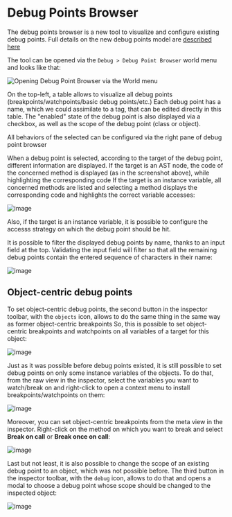 # Debug Points Browser

The debug points browser is a new tool to visualize and configure existing debug points.
Full details on the new debug points model are [described here](https://github.com/pharo-project/pharo/blob/Pharo12/doc/DebugPoints/debug-points.md)

The tool can be opened via the `Debug > Debug Point Browser` world menu and looks like that: 

![Opening Debug Point Browser via the World menu](https://github.com/pharo-spec/NewTools/assets/97704417/1cacd05d-f459-4a5c-bd9e-6587a89d6a95)

On the top-left, a table allows to visualize all debug points (breakpoints/watchpoints/basic debug points/etc.)
Each debug point has a name, which we could assimilate to a tag, that can be edited directly in this table.
The "enabled" state of the debug point is also displayed via a checkbox, as well as the scope of the debug point (class or object).

All behaviors of the selected can be configured via the right pane of debug point browser

When a debug point is selected, according to the target of the debug point, different information are displayed.
If the target is an AST node, the code of the concerned method is displayed (as in the screenshot above), while highlighting the corresponding code
If the target is an instance variable, all concerned methods are listed and selecting a method displays the corresponding code and highlights the correct variable accesses:

![image](https://github.com/pharo-spec/NewTools/assets/97704417/4c746e55-c50b-4a0f-97a6-9812acb5ca57)

Also, if the target is an instance variable, it is possible to configure the accesss strategy on which the debug point should be hit.

It is possible to filter the displayed debug points by name, thanks to an input field at the top. Validating the input field will filter so that all the remaining debug points contain the entered sequence of characters in their name:

![image](https://github.com/pharo-spec/NewTools/assets/97704417/c42d125e-bb45-4836-a524-b00f3364c6e5)

## Object-centric debug points

To set object-centric debug points, the second button in the inspector toolbar, with the `objects` icon, allows to do the same thing in the same way as former object-centric breakpoints So, this is possible to set object-centric breakpoints and watchpoints on all variables of a target for this object:

![image](https://github.com/adri09070/NewTools/assets/97704417/295fd03f-3591-47b1-b808-67d21d45a678)

Just as it was possible before debug points existed, it is still possible to set debug points on only some instance variables of the objects.
To do that, from the raw view in the inspector, select the variables you want to watch/break on and right-click to open a context menu to install breakpoints/watchpoints on them:

![image](https://github.com/adri09070/NewTools/assets/97704417/41f65031-36be-4659-9d71-87c43ab6284a)

Moreover, you can set object-centric breakpoints from the meta view in the inspector. Right-click on the method on which you want to break and select **Break on call** or **Break once on call**:

![image](https://github.com/adri09070/NewTools/assets/97704417/32dbf212-5eef-410e-b60d-331c0e2de31e)

Last but not least, it is also possible to change the scope of an existing debug point to an object, which was not possible before.
The third button in the inspector toolbar, with the `debug` icon, allows to do that and opens a modal to choose a debug point whose scope should be changed to the inspected object:

![image](https://github.com/pharo-spec/NewTools/assets/97704417/1d254ee1-704d-4501-878d-176a2b2e71af)


